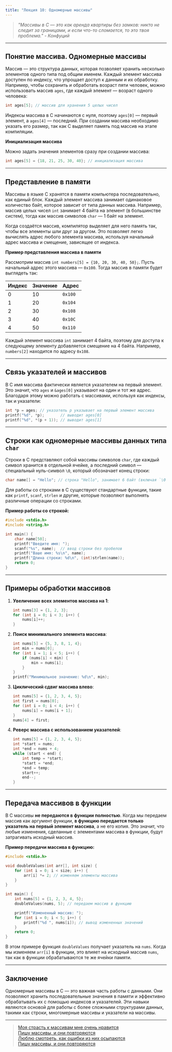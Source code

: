 ```yaml
---
title: "Лекция 10: Одномерные массивы"
---
```


> _"Массивы в C — это как аренда квартиры без замков: никто не следит за границами, и если что-то сломается, то это твоя проблема." - Конфуций_

***

## Понятие массива. Одномерные массивы

Массив — это структура данных, которая позволяет хранить несколько элементов одного типа под общим именем. Каждый элемент массива доступен по индексу, что упрощает доступ к данным и их обработку. Например, чтобы сохранить и обработать возраст пяти человек, можно использовать массив `ages`, где каждый элемент — возраст одного человека:

```c
int ages[5]; // массив для хранения 5 целых чисел
```

Индексы массива в C начинаются с нуля, поэтому `ages[0]` — первый элемент, а `ages[4]` — последний. При создании массива необходимо указать его размер, так как C выделяет память под массив на этапе компиляции.

**Инициализация массива**

Можно задать значения элементов сразу при создании массива:

```c
int ages[5] = {18, 21, 25, 30, 40}; // инициализация массива
```

***

## Представление в памяти

Массивы в языке C хранятся в памяти компьютера последовательно, как единый блок. Каждый элемент массива занимает одинаковое количество байт, которое зависит от типа данных массива. Например, массив целых чисел `int` занимает 4 байта на элемент (в большинстве систем), тогда как массив символов `char` — 1 байт на элемент.

Когда создаётся массив, компилятор выделяет для него память так, чтобы все элементы шли друг за другом. Это позволяет легко вычислять адрес любого элемента массива, используя начальный адрес массива и смещение, зависящее от индекса.

**Пример представления массива в памяти**

Рассмотрим массив `int numbers[5] = {10, 20, 30, 40, 50};`. Пусть начальный адрес этого массива — `0x100`. Тогда массив в памяти будет выглядеть так:

| Индекс | Значение | Адрес   |
| ------ | -------- | ------- |
| 0      | 10       | `0x100` |
| 1      | 20       | `0x104` |
| 2      | 30       | `0x108` |
| 3      | 40       | `0x10C` |
| 4      | 50       | `0x110` |

Каждый элемент массива `int` занимает 4 байта, поэтому для доступа к следующему элементу добавляется смещение на 4 байта. Например, `numbers[2]` находится по адресу `0x108`.

***

## Связь указателей и массивов

В C имя массива фактически является указателем на первый элемент. Это значит, что `ages` и `&ages[0]` указывают на один и тот же адрес. Благодаря этому можно работать с массивами, используя как индексы, так и указатели:

```c
int *p = ages; // указатель p указывает на первый элемент массива
printf("%d", *p);       // выводит ages[0]
printf("%d", *(p + 1)); // выводит ages[1]
```

***

## Строки как одномерные массивы данных типа `char`

Строки в C представляют собой массивы символов `char`, где каждый символ хранится в отдельной ячейке, а последний символ — специальный нуль-символ `\0`, который обозначает конец строки:

```c
char name[] = "Hello"; // строка "Hello", занимает 6 байт (включая `\0`)
```

Для работы со строками в C существуют стандартные функции, такие как `printf`, `scanf`, `strlen` и другие, которые позволяют выполнять различные операции со строками.

**Пример работы со строкой:**

```c
#include <stdio.h>
#include <string.h>

int main() {
    char name[50];
    printf("Введите имя: ");
    scanf("%s", name);  // ввод строки без пробелов
    printf("Ваше имя: %s\n", name);
    printf("Длина строки: %d\n", (int)strlen(name));
    return 0;
}
```

***

## Примеры обработки массивов

1.  **Увеличение всех элементов массива на 1**:

    ```c
    int nums[3] = {1, 2, 3};
    for (int i = 0; i < 3; i++) {
        nums[i]++;
    }
    ```
2.  **Поиск минимального элемента массива**:

    ```c
    int nums[5] = {5, 3, 8, 1, 4};
    int min = nums[0];
    for (int i = 1; i < 5; i++) {
        if (nums[i] < min) {
            min = nums[i];
        }
    }
    printf("Минимальное значение: %d\n", min);
    ```
3.  **Циклический сдвиг массива влево**:

    ```c
    int nums[5] = {1, 2, 3, 4, 5};
    int first = nums[0];
    for (int i = 0; i < 4; i++) {
        nums[i] = nums[i + 1];
    }
    nums[4] = first;
    ```
4.  **Реверс массива с использованием указателей**:

    ```c
    int nums[5] = {1, 2, 3, 4, 5};
    int *start = nums;
    int *end = nums + 4;
    while (start < end) {
        int temp = *start;
        *start = *end;
        *end = temp;
        start++;
        end--;
    }
    ```

***

## Передача массивов в функции

В C массивы **не передаются в функции полностью**. Когда мы передаем массив как аргумент функции, **в функцию передается только указатель на первый элемент массива**, а не его копия. Это значит, что любые изменения, сделанные с элементами массива в функции, будут затрагивать исходный массив.

**Пример передачи массива в функцию:**

```c
#include <stdio.h>

void doubleValues(int arr[], int size) {
    for (int i = 0; i < size; i++) {
        arr[i] *= 2; // изменяем элементы массива
    }
}

int main() {
    int nums[5] = {1, 2, 3, 4, 5};
    doubleValues(nums, 5); // передаем массив в функцию

    printf("Измененный массив: ");
    for (int i = 0; i < 5; i++) {
        printf("%d ", nums[i]); // вывод измененных значений
    }
    return 0;
}
```

В этом примере функция `doubleValues` получает указатель на `nums`. Когда мы изменяем `arr[i]` в функции, это влияет на исходный массив `nums`, так как в функции обрабатываются те же ячейки памяти.

***

## Заключение

Одномерные массивы в C — это важная часть работы с данными. Они позволяют хранить последовательные значения в памяти и эффективно обрабатывать их с помощью индексов и указателей. Эти навыки являются основой для работы с более сложными структурами данных, такими как строки, многомерные массивы и указатели на массивы.

***

> [Моя страсть к массивам мне очень нравится <br />
> Пишу массивы, и они повторяются <br />
> Люблю смотреть, как ошибки из них осыпаются <br />
> Пишу массивы, и они повторяются](https://www.youtube.com/watch?v=jxLYYf5bz0M\&pp=ygUt0LHRg9C10YDQsNC6INGB0YLRgNCw0YHRgtGMINC6INC60YPRgNC10L3QuNGO)
